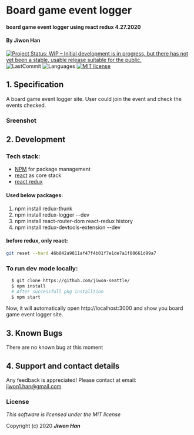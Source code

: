 
# Board game event logger

#### board game event logger using react redux 4.27.2020

#### By Jiwon Han

[![Project Status: WIP – Initial development is in progress, but there has not yet been a stable, usable release suitable for the public.](https://www.repostatus.org/badges/latest/wip.svg)](https://www.repostatus.org/#wip)
![LastCommit](https://img.shields.io/github/last-commit/jiwon-seattle/board-game-event-logger-redux)
![Languages](https://img.shields.io/github/languages/top/jiwon-seattle/board-game-event-logger-redux)
[![MIT license](https://img.shields.io/badge/License-MIT-orange.svg)](https://lbesson.mit-license.org/)

## 1. Specification

A board game event logger site. User could join the event and check the events checked.

### Sreenshot

<!-- <img src="src/img/bubbleTeaSite.gif" width="550px" /> -->

## 2. Development
### Tech stack:
+ [NPM](https://www.npmjs.com/) for package management
+ [react](https://reactjs.org/) as core stack
+ [react redux](https://react-redux.js.org/)

#### Used below packages:
1. npm install redux-thunk
2. npm install redux-logger --dev
3. npm install react-router-dom react-redux history
4. npm install redux-devtools-extension --dev

#### before redux, only react: 
```bash 
git reset --hard 46b842a9811af47f4b01f7e1de7a1f88661d99a7
```

### To run dev mode locally:
```bash
  $ git clone https://github.com/jiwon-seattle/
  $ npm install  
  # After successfull pkg installtion
  $ npm start
```
Now, it will automatically open http://localhost:3000 and show you board game event logger site.

## 3. Known Bugs

There are no known bug at this moment

## 4. Support and contact details

Any feedback is appreciated! Please contact at email: jiwon1.han@gmail.com

### License

*This software is licensed under the MIT license*

Copyright (c) 2020 **_Jiwon Han_**
